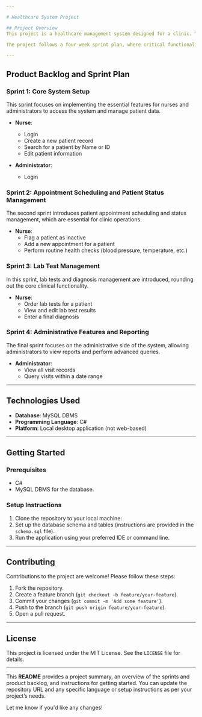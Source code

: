 ```yaml
---

# Healthcare System Project

## Project Overview
This project is a healthcare management system designed for a clinic. The system allows **nurses** to manage patient information, appointments, lab tests, and visit details, while **administrators** have access to advanced reporting and querying features. The system is built around a **database-driven application** and features user authentication for nurses and administrators.

The project follows a four-week sprint plan, where critical functionalities are prioritized for implementation over four sprints. Each sprint focuses on different aspects of the system, starting with essential features like login and patient management, and ending with administrative reporting and analysis tools.

---
```


## Product Backlog and Sprint Plan

### Sprint 1: Core System Setup
This sprint focuses on implementing the essential features for nurses and administrators to access the system and manage patient data.

- **Nurse**:
  - Login
  - Create a new patient record
  - Search for a patient by Name or ID
  - Edit patient information

- **Administrator**:
  - Login

### Sprint 2: Appointment Scheduling and Patient Status Management
The second sprint introduces patient appointment scheduling and status management, which are essential for clinic operations.

- **Nurse**:
  - Flag a patient as inactive
  - Add a new appointment for a patient
  - Perform routine health checks (blood pressure, temperature, etc.)

### Sprint 3: Lab Test Management
In this sprint, lab tests and diagnosis management are introduced, rounding out the core clinical functionality.

- **Nurse**:
  - Order lab tests for a patient
  - View and edit lab test results
  - Enter a final diagnosis

### Sprint 4: Administrative Features and Reporting
The final sprint focuses on the administrative side of the system, allowing administrators to view reports and perform advanced queries.

- **Administrator**:
  - View all visit records
  - Query visits within a date range

---

## Technologies Used
- **Database**: MySQL DBMS
- **Programming Language**: C#
- **Platform**: Local desktop application (not web-based)

---

## Getting Started

### Prerequisites
- C#
- MySQL DBMS for the database.

### Setup Instructions
1. Clone the repository to your local machine:
2. Set up the database schema and tables (instructions are provided in the `schema.sql` file).
3. Run the application using your preferred IDE or command line.

---

## Contributing
Contributions to the project are welcome! Please follow these steps:
1. Fork the repository.
2. Create a feature branch (`git checkout -b feature/your-feature`).
3. Commit your changes (`git commit -m 'Add some feature'`).
4. Push to the branch (`git push origin feature/your-feature`).
5. Open a pull request.

---

## License
This project is licensed under the MIT License. See the `LICENSE` file for details.

---

This **README** provides a project summary, an overview of the sprints and product backlog, and instructions for getting started. You can update the repository URL and any specific language or setup instructions as per your project’s needs.

Let me know if you'd like any changes!
